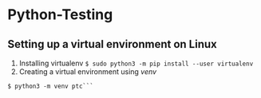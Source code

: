 # Python-Testing
## Setting up a virtual environment on Linux 
1. Installing virtualenv
```$ sudo python3 -m pip install --user virtualenv ```
2. Creating a virtual environment using *venv*
```python3 -m venv /path/to/new/virtual/environment
$ python3 -m venv ptc```
